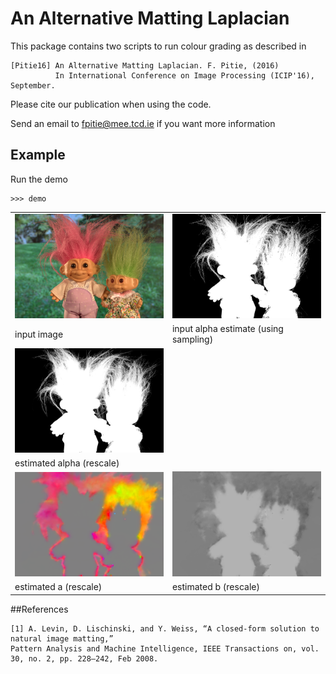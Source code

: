 # An Alternative Matting Laplacian

This package contains two scripts to run colour grading as described in

```
[Pitie16] An Alternative Matting Laplacian. F. Pitie, (2016)
          In International Conference on Image Processing (ICIP'16), September.
```

Please cite our publication when using the code.

Send an email to fpitie@mee.tcd.ie if you want more information

## Example

Run the demo
```
>>> demo
```

<table style="width:100%">
<tr>
<td><img src="GT04.png"  width="320" ></td>
<td><img src="alpha0-GT04.png"  width="320" ></td>
</tr>
<tr>
<td>input image</td>
<td>input alpha estimate (using sampling)</td>
</tr>
<tr>
<td><img src="result-alpha-GT04.png"  width="320" ></td>
<td></td>
</tr>
<tr>
<td>estimated alpha (rescale)</td>
<td></td>
</tr>
<tr>
<td><img src="result-a-GT04.png"  width="320" ></td>
<td><img src="result-b-GT04.png"  width="320" ></td>
</tr>
<tr>
<td>estimated a (rescale)</td>
<td>estimated b (rescale)</td>
</tr>
</table>

##References

```
[1] A. Levin, D. Lischinski, and Y. Weiss, “A closed-form solution to natural image matting,”
Pattern Analysis and Machine Intelligence, IEEE Transactions on, vol. 30, no. 2, pp. 228–242, Feb 2008.
```


